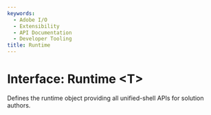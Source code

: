 ```yaml
---
keywords:
  - Adobe I/O
  - Extensibility
  - API Documentation
  - Developer Tooling
title: Runtime
---
```


# Interface: Runtime <**T**>

Defines the runtime object providing all unified-shell APIs for solution authors.
